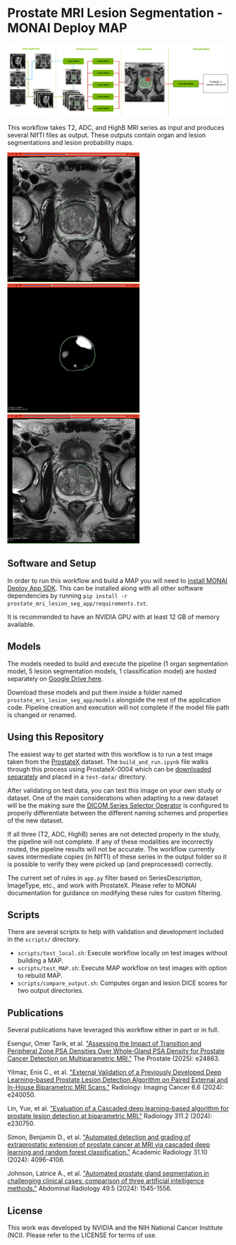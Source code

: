 # Prostate MRI Lesion Segmentation - MONAI Deploy MAP

<p float="left">
  <img src="imgs/workflow-diagram.png" width="900"/>
</p>

This workflow takes T2, ADC, and HighB MRI series as input and produces several NIfTI files as output. These outputs contain organ and lesion segmentations and lesion probability maps.

<p float="left">
  <img src="imgs/organ_seg.png" width="300" />
  <img src="imgs/lesion_prob.png" width="300" />
  <img src="imgs/lesion_mask.png" width="300" />
</p>

## Software and Setup

In order to run this workflow and build a MAP you will need to [install MONAI Deploy App SDK](https://docs.monai.io/projects/monai-deploy-app-sdk/en/latest/getting_started/installing_app_sdk.html). This can be installed along with all other software dependencies by running `pip install -r prostate_mri_lesion_seg_app/requirements.txt`.

It is recommended to have an NVIDIA GPU with at least 12 GB of memory available.

## Models

The models needed to build and execute the pipeline (1 organ segmentation model, 5 lesion segmentation models, 1 classification model) are hosted separately on [Google Drive here](https://drive.google.com/drive/folders/1EpjrlzEdV7CcaCYqGTIEzOapamP4Ag6M?usp=sharing).

Download these models and put them inside a folder named `prostate_mri_lesion_seg_app/models` alongside the rest of the application code. Pipeline creation and execution will not complete if the model file path is changed or renamed.

## Using this Repository

The easiest way to get started with this workflow is to run a test image taken from the [ProstateX](https://wiki.cancerimagingarchive.net/pages/viewpage.action?pageId=23691656) dataset. The `build_and_run.ipynb` file walks through this process using ProstateX-0004 which can be [downloaded separately](https://drive.google.com/drive/folders/1besSncSLlbeiv7UWveRJoOYQXOzu3JkU?usp=sharing) and placed in a `test-data/` directory.

After validating on test data, you can test this image on your own study or dataset. One of the main considerations when adapting to a new dataset will be the making sure the [DICOM Series Selector Operator](https://docs.monai.io/projects/monai-deploy-app-sdk/en/latest/modules/_autosummary/monai.deploy.operators.DICOMSeriesSelectorOperator.html#monai.deploy.operators.DICOMSeriesSelectorOperator) is configured to properly differentiate between the different naming schemes and properties of the new dataset.

If all three (T2, ADC, HighB) series are not detected properly in the study, the pipeline will not complete. If any of these modalities are incorrectly routed, the pipeline results will not be accurate. The workflow currently saves intermediate copies (in NIfTI) of these series in the output folder so it is possible to verify they were picked up (and preprocessed) correctly.

The current set of rules in `app.py` filter based on SeriesDescription, ImageType, etc., and work with ProstateX. Please refer to MONAI documentation for guidance on modifying these rules for custom filtering.

## Scripts

There are several scripts to help with validation and development included in the `scripts/` directory.

- `scripts/test_local.sh`: Execute workflow locally on test images without building a MAP.
- `scripts/test_MAP.sh`: Execute MAP workflow on test images with option to rebuild MAP.
- `scripts/compare_output.sh`: Computes organ and lesion DICE scores for two output directories.

## Publications

Several publications have leveraged this workflow either in part or in full.

Esengur, Omer Tarik, et al. ["Assessing the Impact of Transition and Peripheral Zone PSA Densities Over Whole‐Gland PSA Density for Prostate Cancer Detection on Multiparametric MRI."](https://onlinelibrary.wiley.com/doi/abs/10.1002/pros.24863) The Prostate (2025): e24863.

Yilmaz, Enis C., et al. ["External Validation of a Previously Developed Deep Learning–based Prostate Lesion Detection Algorithm on Paired External and In-House Biparametric MRI Scans."](https://pubs.rsna.org/doi/abs/10.1148/rycan.240050) Radiology: Imaging Cancer 6.6 (2024): e240050.

Lin, Yue, et al. ["Evaluation of a Cascaded deep learning–based algorithm for prostate lesion detection at biparametric MRI."](https://pubs.rsna.org/doi/abs/10.1148/radiol.230750) Radiology 311.2 (2024): e230750.

Simon, Benjamin D., et al. ["Automated detection and grading of extraprostatic extension of prostate cancer at MRI via cascaded deep learning and random forest classification."](https://www.sciencedirect.com/science/article/abs/pii/S1076633224002204) Academic Radiology 31.10 (2024): 4096-4106.

Johnson, Latrice A., et al. ["Automated prostate gland segmentation in challenging clinical cases: comparison of three artificial intelligence methods."](https://link.springer.com/article/10.1007/s00261-024-04242-7) Abdominal Radiology 49.5 (2024): 1545-1556.

## License

This work was developed by NVIDIA and the NIH National Cancer Institute (NCI). Please refer to the LICENSE for terms of use.